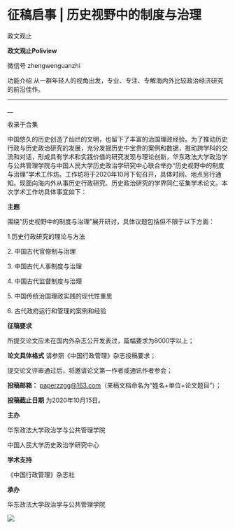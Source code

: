 

#  征稿启事 | 历史视野中的制度与治理

政文观止  

**政文观止Poliview** 

微信号 zhengwenguanzhi

功能介绍 从一群年轻人的视角出发，专业、专注、专解海内外比较政治经济研究的前沿佳作。

____

__

收录于合集

中国悠久的历史创造了灿烂的文明，也留下了丰富的治国理政经验。为了推动历史行政与历史政治研究的发展，充分发掘历史中宝贵的案例和数据，推动跨学科的交流和对话，形成具有学术和实践价值的研究发现与理论创新，华东政法大学政治学与公共管理学院与中国人民大学历史政治学研究中心联合举办“历史视野中的制度与治理”学术工作坊。工作坊将于2020年10月下旬召开，具体时间、地点另行通知。现面向海内外从事历史行政研究、历史政治研究的学界同仁征集学术论文。本次学术工作坊具体事宜如下：

  

  

 **主题**

  

围绕“历史视野中的制度与治理”展开研讨，具体议题包括但不限于以下方面：  

  

1.历史行政研究的理论与方法

  

2\. 中国古代官僚制与治理

  

3\. 中国古代人事制度与治理

  

4\. 中国古代监督制度与治理

  

5\. 中国传统治国理政实践的现代性重思

6\. 古代政府运行和管理的案例和经验

  

  

 **征稿要求**

  

所提交论文应未在国内外杂志公开发表过，篇幅要求为8000字以上；  

  

 **论文具体格式** 请参照《中国行政管理》杂志投稿要求；

  

提交论文评审通过后，将邀请论文第一作者或通讯作者参会；

  

 **投稿邮箱：** paperzzgg@163.com（来稿文档命名为“姓名+单位+论文题目”）；

  

 **投稿截止日期** 为2020年10月15日。

  

  

 **主办**

  

华东政法大学政治学与公共管理学院  

  

中国人民大学历史政治学研究中心

  

  

 **学术支持**

  

《中国行政管理》杂志社  

  

  

 **承办**  

  

华东政法大学政治学与公共管理学院  

  

![](images/257/2.jpeg)

  

